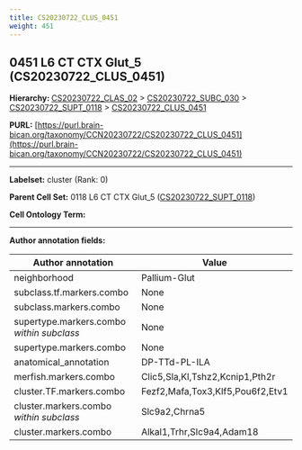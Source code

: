 ```yaml
---
title: CS20230722_CLUS_0451
weight: 451
---
```

## 0451 L6 CT CTX Glut_5 (CS20230722_CLUS_0451)
<b>Hierarchy: </b>
[CS20230722_CLAS_02](../CS20230722_CLAS_02) >
[CS20230722_SUBC_030](../CS20230722_SUBC_030) >
[CS20230722_SUPT_0118](../CS20230722_SUPT_0118) >
[CS20230722_CLUS_0451](../CS20230722_CLUS_0451)

**PURL:** [https://purl.brain-bican.org/taxonomy/CCN20230722/CS20230722_CLUS_0451](https://purl.brain-bican.org/taxonomy/CCN20230722/CS20230722_CLUS_0451)

---


**Labelset:** cluster (Rank: 0)

**Parent Cell Set:** 0118 L6 CT CTX Glut_5 ([CS20230722_SUPT_0118](../CS20230722_SUPT_0118))



**Cell Ontology Term:** 

[MARKER GENES.]: #


---

[TRANSFERRED ANNOTATIONS.]: #


[AUTHOR ANNOTATION FIELDS.]: #


**Author annotation fields:**

| Author annotation | Value |
|-------------------|-------|
|neighborhood|Pallium-Glut|
|subclass.tf.markers.combo|None|
|subclass.markers.combo|None|
|supertype.markers.combo _within subclass_|None|
|supertype.markers.combo|None|
|anatomical_annotation|DP-TTd-PL-ILA|
|merfish.markers.combo|Clic5,Sla,Kl,Tshz2,Kcnip1,Pth2r|
|cluster.TF.markers.combo|Fezf2,Mafa,Tox3,Klf5,Pou6f2,Etv1|
|cluster.markers.combo _within subclass_|Slc9a2,Chrna5|
|cluster.markers.combo|Alkal1,Trhr,Slc9a4,Adam18|
